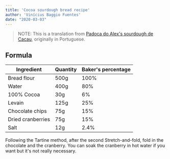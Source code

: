 ```yaml
---
title: 'Cocoa sourdough bread recipe'
author: 'Vinícius Baggio Fuentes'
date: "2020-03-03"
---
```


> NOTE: This is a translation from [Padoca do Alex's sourdough de Cacau](https://www.padocadoalex.com/cacau), originally in Portuguese.

## Formula

|Ingredient|Quantity|Baker's percentage
|----------|--------|----
|Bread flour|500g|100%|
|Water|400g|80%|
|100% Cocoa|30g|6%|
|Levain|125g|25%|
|Chocolate chips|75g|15%|
|Dried cranberries|75g|15%|
|Salt|12g|2.4%|

Following the Tartine method, after the second Stretch-and-fold, fold in the chocolate and the cranberry. You can soak the cranberry in hot water if you want but it's not really necessary.